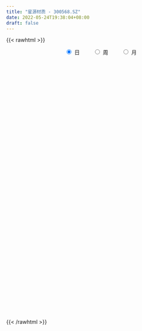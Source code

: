 ```yaml
---
title: "星源材质 - 300568.SZ"
date: 2022-05-24T19:38:04+08:00
draft: false
---
```

{{< rawhtml >}}
    <div style="text-align: center">
        <label style="padding: 1rem;"><input style="margin-right: .5rem" type="radio" name="period" value="D" checked onclick="period_change(this)">日</label>
        <label style="padding: 1rem;"><input style="margin-right: .5rem" type="radio" name="period" value="W" onclick="period_change(this)">周</label>
        <label style="padding: 1rem;"><input style="margin-right: .5rem" type="radio" name="period" value="M" onclick="period_change(this)">月</label>
    </div>
    <div id="chart" style="height: 700px;"></div> 
    <script type="text/javascript">
        const D_v = [55379.52,57571.03,79822.32,65750.86,254200.02,310237.26,167814.44,160044.7,113989.78,103218.87,117576.93,222986.13,176947.11,170654.33,123256.88,134925.51,168557.51,118517.5,114195.64,103611.21,149836.23,179957.64,120958.67,139377.82,114421.72,203951.98,233209.81,201047.57,132684.8,138600.29,153293.82,163167.5,434594.49,428257.33,347225.63,340851.98,323359.43,336734.15,355218.04,275393.07,483540.3,450700.99,370842.04,637527.41,429495.79,313695.35,350009.64,298566.03,310116.12,276929.23,215817.74,290316.26,306260.66,243066.0,288607.21,267082.97,285010.53,186494.15,397293.6,266275.43,296015.44,359672.91,280488.32,235161.18,162236.01,166229.7,115190.17,145122.71,180577.15,203994.7,297615.89,298879.56,268878.41,340035.07,486619.71,281581.86,353090.89,211472.95,415677.33,455490.24,395066.01,381178.54,441786.91,308063.45,247313.18,248966.25,272012.68,410801.91,258201.77,227957.71,211737.56,166457.35,201233.57,163295.0,260385.44,338985.93,276970.14,213370.34,222425.65,146215.26,159648.97,257848.54,172172.07,196004.04,198158.14,166194.16,330899.29,248341.63,187974.04,263285.9,202320.14,154488.6,198451.03,176350.58,193206.92,219531.18,154340.35,166926.57,333364.48,260087.4,155860.11,177704.75,367288.06,237583.91,190175.13,152641.69,186854.37,154641.22,132228.89,223042.35,191733.17,171094.44,111041.62,150029.38,182183.5,320773.42,210928.06,156969.24,178924.71,153038.96,198107.32,231723.12,214628.27,197513.39,206477.88,139414.9,108221.63,158999.34,256656.97,200367.53,155130.3,143388.9,123932.86,268634.48,236789.43,327427.71,246749.27,174414.33,167842.63,249677.04,176273.58,182889.41,181903.33,149400.53,292134.47,492056.96,366138.94,366717.42,338321.5,270757.4,251593.8,182299.95,125973.51,163747.53,271012.93,213994.52,317960.56,271146.8,243036.44,356920.52,254143.65,158549.44,134758.18,210124.01,286463.18,156671.13,190576.2,130634.5,121383.74,138028.9,245946.35,247368.33,160902.26,183390.74,331985.96,268301.87,157214.05,177256.31,183194.42,176643.82,203979.05,287579.25,173521.38,337934.41,319038.99,476685.05,451137.64,231594.49,270562.94,170068.09,150526.4,161187.27,147469.08,143271.42,172635.61,236874.62,178029.62,151728.62,220336.76,138676.01,166828.62,218843.57,141103.35,120188.1,149700.04,167278.57,145248.33,193597.11,200860.4,309313.11,330435.51,265788.39,257646.15,476704.77,403011.39,329743.3,350518.1,258667.14,183274.78,211860.92,340435.58,147421.11,145470.24,153931.63,215776.95,142847.56,188326.79,214097.04,163615.69,309974.04]
const D_histogram = [0.0,0.0161905413,0.0371250732,0.0606551108,0.1895223975,0.3122145812,0.3862022904,0.4153570651,0.4168528678,0.3909602408,0.388176792,0.4750372556,0.5675976577,0.5121571393,0.4394647045,0.3715125188,0.3315319712,0.2499245772,0.167160403,0.0884265447,0.0710788722,0.0687992765,0.0098563248,-0.1380643849,-0.228865192,-0.1790655275,-0.0367056283,0.1629208065,0.2681891068,0.2527220292,0.2523086083,0.2716580494,0.4504433692,0.6087203379,0.6300972788,0.6183772977,0.5115679233,0.3942319724,0.398839922,0.3329059909,0.4967059796,0.6030334262,0.503559132,0.1112166234,-0.0562053105,-0.2888760927,-0.539811329,-0.6071162589,-0.5633477668,-0.5593781044,-0.6286050284,-0.5885748287,-0.6079397532,-0.5928320307,-0.4161039497,-0.3721463377,-0.2134709086,-0.1420804122,0.180698671,0.3750128968,0.4939254682,0.3265028382,0.0918128289,-0.0139437832,-0.051167905,-0.1067146308,-0.2288369161,-0.3525980148,-0.4930628637,-0.539413472,-0.6664056903,-0.7494531018,-0.7142856633,-0.5465714024,-0.2820678092,-0.1656969759,-0.2035828747,-0.2808653383,-0.2459255643,-0.0619801468,0.1038132194,0.3385823696,0.5784251787,0.6834058712,0.7189095407,0.717143523,0.5535803791,0.6058489441,0.633675558,0.4710866182,0.4227873233,0.2083235812,-0.0442549881,-0.1798293761,-0.4301201398,-0.763726221,-1.0533725217,-1.1052793874,-1.1513180321,-1.1499548134,-1.1248320203,-0.8913963138,-0.6817317157,-0.4049911263,-0.0653567359,0.1434103292,0.3621959303,0.393424227,0.398520253,0.4421828812,0.4161579704,0.413629679,0.342106496,0.3017330146,0.1585953737,0.0202646306,-0.0810700112,-0.1324552636,-0.3523373863,-0.4053094535,-0.4269162049,-0.4748000314,-0.59338669,-0.5578153977,-0.5257059579,-0.4664932032,-0.3668191119,-0.3099530376,-0.235420801,-0.093242356,-0.0655577105,-0.0480131995,-0.0593198509,-0.0016749283,0.0851162613,0.0884993819,0.0103091006,-0.0154490853,-0.0252357303,-0.0869441934,-0.154795246,-0.0907968231,-0.0408368302,0.0288327667,0.0136068824,-0.0311074781,-0.0804089454,-0.1408710093,-0.2354510573,-0.3344401161,-0.3766726837,-0.3768574865,-0.3536480027,-0.3871832283,-0.4204848396,-0.3199820843,-0.2120112503,-0.1232413195,-0.0296210536,0.0009788069,-0.0069749216,0.0102302645,-0.0265990749,-0.0251501707,0.0015485166,0.1472545477,0.2592441713,0.3049468034,0.337900877,0.3875786016,0.3247777797,0.2612039455,0.2236932813,0.2367134975,0.2533991579,0.2717787848,0.195250903,0.1916258714,0.1696816002,-0.0041394898,-0.0986491282,-0.1684480656,-0.2280715812,-0.2028457442,-0.0432412781,0.0664725019,0.160691745,0.232248579,0.2479042888,0.2415912355,0.3297087216,0.3751248685,0.3943699281,0.4484511011,0.5047723039,0.4287298559,0.2952611799,0.1270235141,-0.040022196,-0.1932225241,-0.2081028291,-0.1150511543,-0.0533454461,0.0264114834,0.0851807546,0.2550664247,0.4540761356,0.4970357306,0.4604865205,0.3826208977,0.318208665,0.2049297769,0.0511899303,-0.094880713,-0.1628003902,-0.0927743838,-0.0757926185,-0.0910778715,-0.1867988883,-0.2207823615,-0.2890326683,-0.4229937206,-0.4613321108,-0.4953487982,-0.5131124921,-0.5071076375,-0.4428551548,-0.4286285506,-0.4544541401,-0.4979396967,-0.4648339904,-0.4699140391,-0.4854654894,-0.279105798,-0.1206130084,0.0821689684,0.2297791436,0.3249743703,0.3554207072,0.4105242951,0.5078907597,0.5310349376,0.5441632068,0.4954783974,0.5058378628,0.4864151517,0.4692949103,0.4528074892,0.3988965437,0.2455886434]
const D_fast = [0.0,0.0202381766,0.0504539768,0.0891477921,0.2653956782,0.4661415071,0.636679789,0.7696738299,0.8753828496,0.9472302828,1.041491032,1.2471108095,1.481570626,1.5541693925,1.5913431338,1.6162690777,1.659171523,1.6400452733,1.5990711998,1.5424439777,1.5428660232,1.5577862467,1.5013073762,1.3188705703,1.1708534651,1.1758867478,1.3090702399,1.5494268763,1.7217424533,1.769455883,1.8321196142,1.9193835676,2.2107797297,2.5212367829,2.7001380435,2.8430123868,2.8640949933,2.8453170355,2.9496349655,2.9669275322,3.2549040157,3.5119898189,3.5384053077,3.173866955,2.9923936934,2.687503888,2.3016158195,2.0825318249,1.9854633752,1.8495885116,1.6232103305,1.516096823,1.3447469602,1.211646675,1.2843487686,1.2352697962,1.3405774982,1.3764478915,1.7444016425,2.0324690925,2.2748630309,2.1890661105,1.9773293083,1.8680867504,1.8180706523,1.7358452689,1.5565137546,1.3446031522,1.0808725873,0.899668611,0.6060749702,0.3356642832,0.1922603059,0.2233317162,0.4173183571,0.4922649464,0.4034833289,0.2559845308,0.2294429137,0.3978932945,0.5896399655,0.9090547082,1.2935038119,1.5693359722,1.7845670269,1.9620868899,1.9369188409,2.1406496419,2.3268951453,2.28207786,2.3394753959,2.1770925491,1.9134502328,1.7329185007,1.3750977021,0.8505600656,0.2975706345,-0.030656078,-0.3645242307,-0.6506497153,-0.9067349273,-0.8961482993,-0.8569166301,-0.6814238223,-0.3581286159,-0.1135089685,0.1958256152,0.3254099687,0.430136058,0.5843444064,0.6623589882,0.7632381165,0.7772415576,0.8123013299,0.7088125323,0.575547947,0.4539458024,0.369446734,0.0614802647,-0.0928191658,-0.2211549684,-0.3877388028,-0.6546721339,-0.758554691,-0.8578717407,-0.9152822868,-0.9073129735,-0.9279351586,-0.9122581223,-0.7933902662,-0.7820950483,-0.7765538372,-0.8026904514,-0.7454642608,-0.6373940059,-0.6118860398,-0.687499046,-0.7171195032,-0.7332150808,-0.8166595923,-0.9232094563,-0.8819102392,-0.8421594538,-0.7652816652,-0.777105829,-0.8295970589,-0.8990007626,-0.9946805788,-1.1481233911,-1.330722479,-1.4671232175,-1.561522392,-1.6267249088,-1.7570559415,-1.8954787627,-1.8749715285,-1.820003507,-1.7620439061,-1.6758289036,-1.6449843414,-1.6546818003,-1.6349190481,-1.6783981562,-1.6832367947,-1.6561509782,-1.4736313102,-1.2968306438,-1.1748913108,-1.057462018,-0.910889643,-0.89249602,-0.8907688678,-0.8723562116,-0.8001576211,-0.7201221712,-0.6337978482,-0.6615130042,-0.617231568,-0.5967554391,-0.7716114015,-0.8907833219,-1.0026942758,-1.1193356867,-1.1448212857,-0.9960271392,-0.8696952337,-0.7353030543,-0.6056840756,-0.5280522936,-0.4739675381,-0.3034228716,-0.1642255076,-0.0463879659,0.1198059824,0.3023202611,0.3334602771,0.2738068961,0.1373251088,-0.0397261503,-0.2412321094,-0.3081381218,-0.2438492354,-0.1954798888,-0.1091200885,-0.0290556286,0.2045966477,0.5171253924,0.6843439201,0.7629163402,0.7807059418,0.7958458753,0.7337994315,0.5928570675,0.4230662459,0.3144464712,0.3612788816,0.3593124923,0.3212577714,0.1788370326,0.089657969,-0.0508505049,-0.2905599873,-0.4442314053,-0.6020852922,-0.7481271091,-0.8688991639,-0.9153604699,-1.0082910034,-1.1477301279,-1.3157006086,-1.3988034,-1.5213619584,-1.6582797811,-1.5216965392,-1.3933570017,-1.1700327828,-0.9649778217,-0.7885390024,-0.6692374887,-0.5115028271,-0.2871636725,-0.1312607603,0.0179083107,0.0930931006,0.2299120318,0.3320931085,0.4322965948,0.5290110459,0.5748242364,0.4829134969]
const D_slow = [0.0,0.0040476353,0.0133289036,0.0284926813,0.0758732807,0.153926926,0.2504774986,0.3543167648,0.4585299818,0.556270042,0.65331424,0.7720735539,0.9139729683,1.0420122531,1.1518784293,1.244756559,1.3276395518,1.3901206961,1.4319107968,1.454017433,1.471787151,1.4889869702,1.4914510514,1.4569349551,1.3997186571,1.3549522753,1.3457758682,1.3865060698,1.4535533465,1.5167338538,1.5798110059,1.6477255182,1.7603363605,1.912516445,2.0700407647,2.2246350891,2.35252707,2.4510850631,2.5507950436,2.6340215413,2.7581980362,2.9089563927,3.0348461757,3.0626503316,3.0485990039,2.9763799808,2.8414271485,2.6896480838,2.5488111421,2.408966616,2.2518153589,2.1046716517,1.9526867134,1.8044787057,1.7004527183,1.6074161339,1.5540484067,1.5185283037,1.5637029714,1.6574561956,1.7809375627,1.8625632722,1.8855164795,1.8820305336,1.8692385574,1.8425598997,1.7853506707,1.697201167,1.5739354511,1.439082083,1.2724806605,1.085117385,0.9065459692,0.7699031186,0.6993861663,0.6579619223,0.6070662036,0.5368498691,0.475368478,0.4598734413,0.4858267461,0.5704723386,0.7150786332,0.885930101,1.0656574862,1.2449433669,1.3833384617,1.5348006977,1.6932195873,1.8109912418,1.9166880726,1.9687689679,1.9577052209,1.9127478769,1.8052178419,1.6142862867,1.3509431562,1.0746233094,0.7867938014,0.499305098,0.218097093,-0.0047519855,-0.1751849144,-0.276432696,-0.29277188,-0.2569192977,-0.1663703151,-0.0680142583,0.0316158049,0.1421615252,0.2462010178,0.3496084376,0.4351350616,0.5105683152,0.5502171587,0.5552833163,0.5350158135,0.5019019976,0.4138176511,0.3124902877,0.2057612365,0.0870612286,-0.0612854439,-0.2007392933,-0.3321657828,-0.4487890836,-0.5404938616,-0.617982121,-0.6768373212,-0.7001479102,-0.7165373379,-0.7285406377,-0.7433706005,-0.7437893325,-0.7225102672,-0.7003854217,-0.6978081466,-0.7016704179,-0.7079793505,-0.7297153988,-0.7684142103,-0.7911134161,-0.8013226237,-0.794114432,-0.7907127114,-0.7984895809,-0.8185918172,-0.8538095695,-0.9126723339,-0.9962823629,-1.0904505338,-1.1846649054,-1.2730769061,-1.3698727132,-1.4749939231,-1.5549894442,-1.6079922568,-1.6388025866,-1.64620785,-1.6459631483,-1.6477068787,-1.6451493126,-1.6517990813,-1.658086624,-1.6576994948,-1.6208858579,-1.5560748151,-1.4798381142,-1.395362895,-1.2984682446,-1.2172737997,-1.1519728133,-1.096049493,-1.0368711186,-0.9735213291,-0.9055766329,-0.8567639072,-0.8088574393,-0.7664370393,-0.7674719117,-0.7921341938,-0.8342462102,-0.8912641055,-0.9419755415,-0.9527858611,-0.9361677356,-0.8959947993,-0.8379326546,-0.7759565824,-0.7155587735,-0.6331315931,-0.539350376,-0.440757894,-0.3286451187,-0.2024520428,-0.0952695788,-0.0214542838,0.0103015947,0.0002960457,-0.0480095853,-0.1000352926,-0.1287980812,-0.1421344427,-0.1355315718,-0.1142363832,-0.050469777,0.0630492569,0.1873081895,0.3024298197,0.3980850441,0.4776372103,0.5288696546,0.5416671371,0.5179469589,0.4772468613,0.4540532654,0.4351051108,0.4123356429,0.3656359208,0.3104403305,0.2381821634,0.1324337333,0.0171007055,-0.106736494,-0.235014617,-0.3617915264,-0.4725053151,-0.5796624528,-0.6932759878,-0.817760912,-0.9339694096,-1.0514479193,-1.1728142917,-1.2425907412,-1.2727439933,-1.2522017512,-1.1947569653,-1.1135133727,-1.0246581959,-0.9220271222,-0.7950544322,-0.6622956978,-0.5262548961,-0.4023852968,-0.2759258311,-0.1543220432,-0.0369983156,0.0762035567,0.1759276926,0.2373248535]
const D_data = [['2021-05-13', 11.9344, 12.0009, 11.7514, 12.1797],['2021-05-14', 12.134, 12.2546, 11.9385, 12.4874],['2021-05-17', 12.2504, 12.4375, 12.2255, 12.6829],['2021-05-18', 12.3544, 12.633, 12.2712, 12.8783],['2021-05-19', 12.5332, 14.4751, 12.4791, 14.97],['2021-05-20', 14.5125, 15.2985, 14.5125, 15.4814],['2021-05-21', 15.2402, 15.5313, 15.2402, 15.8432],['2021-05-24', 15.5937, 15.6145, 15.3151, 16.0511],['2021-05-25', 15.8515, 15.7434, 15.4897, 15.9638],['2021-05-26', 15.8432, 15.7309, 15.6935, 16.3422],['2021-05-27', 15.9638, 16.3422, 15.8058, 16.3796],['2021-05-28', 16.546, 18.1428, 16.546, 18.5004],['2021-05-31', 18.7956, 19.2406, 18.5877, 19.6065],['2021-06-01', 19.2988, 18.0596, 17.756, 19.4027],['2021-06-02', 18.255, 18.0346, 17.677, 18.6168],['2021-06-03', 17.9806, 18.2093, 17.336, 18.4338],['2021-06-04', 18.0138, 18.7332, 17.8808, 19.1158],['2021-06-07', 18.8081, 18.3091, 17.8808, 18.8081],['2021-06-08', 18.4754, 18.2176, 18.0222, 18.8996],['2021-06-09', 18.5669, 18.1386, 17.5065, 18.5669],['2021-06-10', 18.0845, 18.9204, 17.9099, 19.1699],['2021-06-11', 19.4485, 19.3237, 18.7873, 20.1387],['2021-06-15', 19.3237, 18.6917, 18.542, 19.5316],['2021-06-16', 18.8081, 17.1739, 17.045, 19.0992],['2021-06-17', 17.4691, 17.2986, 17.178, 18.0887],['2021-06-18', 17.8808, 18.9827, 17.8808, 19.4402],['2021-06-21', 18.6667, 20.7708, 18.0887, 21.2906],['2021-06-22', 20.7958, 22.6628, 20.3924, 22.8125],['2021-06-23', 22.405, 22.6836, 22.168, 23.3282],['2021-06-24', 22.9955, 21.8353, 21.6856, 23.1452],['2021-06-25', 22.0349, 22.405, 22.0349, 23.4945],['2021-06-28', 22.4591, 23.1452, 22.4591, 24.3137],['2021-06-29', 23.8235, 26.2152, 23.8235, 26.5816],['2021-06-30', 26.2219, 27.5609, 24.9827, 28.8867],['2021-07-01', 28.1139, 27.1146, 26.4217, 28.8201],['2021-07-02', 27.0413, 27.5343, 26.988, 28.0339],['2021-07-05', 27.5343, 26.8015, 26.1219, 28.3138],['2021-07-06', 27.1146, 26.7682, 26.1153, 28.2338],['2021-07-07', 26.3884, 28.6668, 25.7755, 28.8467],['2021-07-08', 28.1206, 28.2804, 27.7808, 29.0399],['2021-07-09', 27.5809, 32.1444, 26.4484, 32.9772],['2021-07-12', 31.6648, 33.0038, 30.7787, 33.9565],['2021-07-13', 32.4909, 31.3117, 30.3257, 33.2703],['2021-07-14', 28.6469, 26.988, 26.9147, 30.0459],['2021-07-15', 27.048, 28.7468, 26.6815, 28.8001],['2021-07-16', 28.2471, 27.1346, 26.9747, 28.5269],['2021-07-19', 26.988, 25.6756, 25.3158, 27.6475],['2021-07-20', 25.7555, 27.048, 25.3158, 27.501],['2021-07-21', 27.3344, 28.2804, 27.3144, 28.8134],['2021-07-22', 28.3804, 27.8141, 27.1146, 28.6069],['2021-07-23', 27.7541, 26.575, 26.5217, 27.9074],['2021-07-26', 25.8555, 27.6875, 25.3158, 28.2871],['2021-07-27', 27.5143, 26.8081, 26.6482, 28.6402],['2021-07-28', 25.4757, 27.0146, 25.4491, 27.9673],['2021-07-29', 28.0539, 29.4063, 27.7541, 29.8527],['2021-07-30', 29.6462, 28.2605, 27.914, 30.792],['2021-08-02', 29.1798, 30.2391, 28.2804, 30.7521],['2021-08-03', 29.4463, 29.846, 28.7001, 30.3324],['2021-08-04', 29.0466, 34.3029, 29.0466, 35.3622],['2021-08-05', 34.3895, 34.5494, 33.6434, 35.3089],['2021-08-06', 36.1017, 35.0491, 34.7759, 37.8938],['2021-08-09', 33.3103, 31.9179, 30.3124, 33.3103],['2021-08-10', 31.7913, 30.419, 29.3131, 32.1045],['2021-08-11', 30.319, 31.4116, 29.9593, 32.0245],['2021-08-12', 30.9053, 32.1244, 30.5122, 32.311],['2021-08-13', 31.9779, 31.8446, 31.3117, 33.9765],['2021-08-16', 30.7787, 30.6521, 30.0859, 31.5515],['2021-08-17', 30.772, 29.9793, 29.4463, 31.3117],['2021-08-18', 29.846, 28.9466, 27.9806, 30.872],['2021-08-19', 29.0532, 29.4197, 27.7608, 29.9726],['2021-08-20', 27.9873, 27.6475, 27.1146, 28.7601],['2021-08-23', 27.8008, 27.2278, 26.6815, 28.0273],['2021-08-24', 27.6675, 28.1339, 26.6616, 28.8334],['2021-08-25', 28.3537, 29.9593, 26.9813, 30.4989],['2021-08-26', 30.6921, 32.1178, 30.6921, 33.0771],['2021-08-27', 31.3117, 31.2117, 29.6861, 31.8979],['2021-08-30', 31.0052, 29.433, 29.2598, 31.9646],['2021-08-31', 29.0333, 28.5136, 28.0339, 29.3131],['2021-09-01', 31.6448, 29.6661, 28.9333, 31.6448],['2021-09-02', 29.1798, 32.0712, 29.0333, 32.6174],['2021-09-03', 31.4449, 32.8773, 30.5122, 33.5635],['2021-09-06', 32.6441, 35.0824, 31.5515, 35.8552],['2021-09-07', 34.8759, 36.8945, 34.7426, 40.0123],['2021-09-08', 36.3948, 36.7612, 35.169, 38.1803],['2021-09-09', 36.9145, 36.9744, 35.8019, 38.3535],['2021-09-10', 36.8945, 37.3408, 35.4022, 37.654],['2021-09-13', 37.8405, 35.5621, 35.0624, 38.8132],['2021-09-14', 35.5887, 38.6399, 35.0291, 40.7718],['2021-09-15', 38.6733, 39.2795, 37.6406, 39.3061],['2021-09-16', 38.973, 37.2209, 36.648, 38.973],['2021-09-17', 37.6007, 38.7066, 35.9618, 39.1529],['2021-09-22', 38.4867, 36.4415, 36.3882, 38.56],['2021-09-23', 37.101, 35.0424, 35.0291, 37.5074],['2021-09-24', 35.2823, 35.642, 34.5827, 36.5081],['2021-09-27', 35.3622, 33.1771, 31.4183, 35.7086],['2021-09-28', 32.311, 30.3124, 30.2391, 33.2503],['2021-09-29', 30.6388, 28.6535, 28.3804, 30.8453],['2021-09-30', 28.7468, 30.0126, 28.7468, 30.6455],['2021-10-08', 31.7114, 29.0466, 28.6469, 31.8113],['2021-10-11', 28.6469, 28.6868, 27.974, 29.5329],['2021-10-12', 28.5936, 28.1938, 27.1612, 28.8334],['2021-10-13', 28.447, 30.7121, 28.3138, 31.1651],['2021-10-14', 30.4989, 30.9719, 29.6995, 31.4383],['2021-10-15', 31.2251, 32.6641, 30.7387, 32.9439],['2021-10-18', 32.8706, 34.8959, 32.6574, 35.0824],['2021-10-19', 34.8626, 34.736, 34.676, 36.1417],['2021-10-20', 34.6494, 36.195, 34.5095, 37.5074],['2021-10-21', 36.1683, 34.8093, 34.676, 36.9744],['2021-10-22', 35.229, 34.8959, 34.8093, 36.6014],['2021-10-25', 35.2823, 35.8619, 35.2823, 37.2476],['2021-10-26', 36.9744, 35.4088, 35.2423, 37.594],['2021-10-27', 35.5288, 36.0018, 35.4088, 36.7146],['2021-10-28', 36.0151, 35.2956, 34.6827, 37.4408],['2021-10-29', 35.4422, 35.7086, 34.0498, 36.5014],['2021-11-01', 35.6753, 34.183, 34.0964, 36.3748],['2021-11-02', 34.0431, 33.6301, 32.8839, 34.8759],['2021-11-03', 33.6767, 33.4968, 32.331, 33.8433],['2021-11-04', 33.9765, 33.6967, 33.3236, 34.8692],['2021-11-05', 33.1771, 30.7188, 30.5322, 33.5035],['2021-11-08', 30.7787, 31.818, 29.8593, 31.8446],['2021-11-09', 31.818, 31.7114, 31.2784, 32.1777],['2021-11-10', 31.3317, 30.852, 30.3657, 31.6315],['2021-11-11', 29.9193, 29.0865, 28.88, 30.4922],['2021-11-12', 29.1199, 30.3124, 28.98, 30.8253],['2021-11-15', 30.5922, 29.9793, 29.3064, 30.9786],['2021-11-16', 30.1125, 30.1125, 29.7128, 30.7787],['2021-11-17', 30.872, 30.6455, 30.2324, 31.3783],['2021-11-18', 30.5655, 30.1791, 29.5529, 30.5655],['2021-11-19', 30.0326, 30.4456, 29.886, 30.7454],['2021-11-22', 30.3457, 31.6514, 30.3457, 31.9779],['2021-11-23', 31.325, 30.5122, 30.4123, 31.6048],['2021-11-24', 30.5522, 30.359, 29.906, 31.365],['2021-11-25', 30.359, 29.866, 29.7528, 30.6255],['2021-11-26', 29.8061, 30.7254, 29.6129, 31.0385],['2021-11-29', 30.0192, 31.4116, 29.9593, 31.6581],['2021-11-30', 31.8446, 30.5789, 29.9326, 31.878],['2021-12-01', 30.0525, 29.2931, 29.1132, 30.4922],['2021-12-02', 29.1132, 29.5662, 29.0799, 30.2457],['2021-12-03', 29.3997, 29.5529, 28.7068, 29.7794],['2021-12-06', 29.5596, 28.5602, 28.5403, 29.7794],['2021-12-07', 28.5936, 27.9274, 27.6942, 28.7801],['2021-12-08', 28.1139, 29.3597, 28.0606, 29.5262],['2021-12-09', 29.2531, 29.3264, 28.98, 30.1991],['2021-12-10', 29.2331, 29.7794, 29.0932, 30.1458],['2021-12-13', 29.7661, 28.7668, 28.5736, 30.0259],['2021-12-14', 28.7668, 28.1139, 28.1006, 28.8734],['2021-12-15', 28.1006, 27.6409, 27.6009, 28.367],['2021-12-16', 27.7541, 26.9947, 26.8281, 27.9007],['2021-12-17', 27.048, 25.8688, 25.6489, 27.1679],['2021-12-20', 25.6556, 24.9228, 24.8095, 26.082],['2021-12-21', 25.056, 24.8162, 24.4498, 25.4824],['2021-12-22', 25.0294, 24.7629, 24.4831, 25.2226],['2021-12-23', 25.116, 24.6496, 24.4831, 25.2159],['2021-12-24', 24.7829, 23.4238, 23.0707, 24.9161],['2021-12-27', 23.1906, 22.7176, 22.4911, 23.5171],['2021-12-28', 22.8509, 24.0634, 22.5844, 24.2166],['2021-12-29', 24.0567, 24.2832, 23.8235, 24.543],['2021-12-30', 24.2899, 24.2099, 23.8702, 24.5497],['2021-12-31', 24.0567, 24.4697, 23.8035, 24.5097],['2022-01-04', 24.6563, 23.7702, 23.5437, 25.569],['2022-01-05', 23.7169, 23.1107, 22.8509, 24.0434],['2022-01-06', 23.1107, 23.2173, 22.3046, 23.3239],['2022-01-07', 23.184, 22.2446, 22.118, 23.3039],['2022-01-10', 22.2846, 22.3712, 21.8382, 22.9175],['2022-01-11', 22.3645, 22.5178, 22.2646, 23.3638],['2022-01-12', 23.0374, 24.3032, 22.8975, 24.3032],['2022-01-13', 23.9834, 24.5164, 23.5371, 25.0627],['2022-01-14', 24.2832, 24.1233, 23.5637, 24.8695],['2022-01-17', 23.7036, 24.2299, 22.7576, 24.583],['2022-01-18', 23.9035, 24.7629, 23.7902, 25.3824],['2022-01-19', 24.6363, 23.4238, 23.1973, 24.8495],['2022-01-20', 23.6636, 23.1373, 22.9841, 24.1633],['2022-01-21', 22.8309, 23.2239, 22.5711, 23.617],['2022-01-24', 23.164, 23.8235, 22.6776, 24.1033],['2022-01-25', 23.7036, 24.0034, 23.7036, 24.8961],['2022-01-26', 24.1233, 24.1966, 23.5504, 24.4764],['2022-01-27', 24.3831, 22.9108, 22.651, 24.8961],['2022-01-28', 22.4511, 23.6436, 22.4511, 24.2499],['2022-02-07', 24.2899, 23.3772, 23.124, 25.0094],['2022-02-08', 23.2373, 20.8989, 20.0928, 23.3172],['2022-02-09', 20.5191, 21.0121, 19.793, 21.1121],['2022-02-10', 20.8989, 20.6524, 20.3926, 21.0654],['2022-02-11', 20.3992, 20.1461, 20.0395, 20.8323],['2022-02-14', 19.9928, 20.8123, 19.8196, 21.4318],['2022-02-15', 21.0121, 22.7643, 20.9122, 22.8109],['2022-02-16', 22.7643, 22.7443, 22.5311, 23.2772],['2022-02-17', 22.651, 23.064, 22.3179, 23.4305],['2022-02-18', 22.711, 23.2639, 22.5178, 23.4371],['2022-02-21', 23.184, 22.8775, 22.651, 23.4038],['2022-02-22', 22.6244, 22.7176, 22.118, 22.7842],['2022-02-23', 22.8842, 24.2566, 22.7243, 24.5497],['2022-02-24', 24.09, 24.2832, 23.6503, 24.8828],['2022-02-25', 24.7829, 24.3698, 24.0034, 25.1559],['2022-02-28', 24.1833, 25.2892, 24.1033, 25.3025],['2022-03-01', 25.7155, 25.962, 25.7155, 27.3011],['2022-03-02', 26.0686, 24.603, 24.2499, 26.082],['2022-03-03', 24.7695, 23.597, 23.5504, 24.8495],['2022-03-04', 23.3172, 22.5111, 22.4045, 23.8368],['2022-03-07', 22.7576, 21.6517, 21.2586, 22.8242],['2022-03-08', 21.3852, 20.8589, 20.6257, 21.9648],['2022-03-09', 21.232, 21.9648, 20.3326, 22.0448],['2022-03-10', 23.1573, 23.3838, 22.5178, 24.11],['2022-03-11', 22.6843, 23.3239, 22.4511, 23.6503],['2022-03-14', 23.0707, 23.9035, 22.651, 24.9161],['2022-03-15', 23.7502, 24.0434, 23.4105, 25.0427],['2022-03-16', 24.9427, 26.1819, 24.7162, 26.6482],['2022-03-17', 26.6815, 27.8341, 26.6482, 28.6602],['2022-03-18', 27.4077, 26.9347, 26.7615, 27.974],['2022-03-21', 26.6416, 26.3751, 25.7555, 27.3811],['2022-03-22', 26.2019, 25.9354, 25.4957, 26.8281],['2022-03-23', 25.8821, 26.062, 25.6489, 26.5616],['2022-03-24', 25.7355, 25.2492, 24.8295, 26.0153],['2022-03-25', 25.2825, 24.1966, 24.0634, 25.5623],['2022-03-28', 24.0367, 23.5371, 23.184, 24.2432],['2022-03-29', 23.8635, 23.9035, 23.4504, 24.4364],['2022-03-30', 24.1833, 25.6023, 24.1833, 25.8355],['2022-03-31', 25.9021, 25.1693, 24.6163, 25.9021],['2022-04-01', 24.7562, 24.7629, 24.6696, 25.8355],['2022-04-06', 24.583, 23.3972, 22.5977, 24.583],['2022-04-07', 23.0907, 23.7036, 23.0374, 24.15],['2022-04-08', 23.5704, 22.8309, 22.4378, 23.7036],['2022-04-11', 22.218, 21.1987, 20.9855, 22.7243],['2022-04-12', 21.2053, 21.5851, 20.6524, 21.5851],['2022-04-13', 21.272, 21.0521, 20.7123, 21.6517],['2022-04-14', 21.3319, 20.6857, 20.3726, 21.8715],['2022-04-15', 20.5724, 20.4992, 19.7264, 20.7856],['2022-04-18', 20.4125, 20.9788, 19.753, 21.2786],['2022-04-19', 20.8189, 20.1394, 19.9795, 21.1853],['2022-04-20', 20.1394, 19.1601, 18.9735, 20.3193],['2022-04-21', 19.06, 18.26, 17.86, 19.51],['2022-04-22', 18.67, 18.68, 18.37, 19.24],['2022-04-25', 18.06, 17.76, 17.74, 18.68],['2022-04-26', 17.81, 17.03, 16.92, 18.12],['2022-04-27', 16.54, 19.85, 16.53, 20.07],['2022-04-28', 19.5, 19.9, 19.27, 20.89],['2022-04-29', 20.23, 21.24, 19.96, 21.55],['2022-05-05', 20.71, 21.45, 20.62, 22.5],['2022-05-06', 20.6, 21.51, 20.5, 22.12],['2022-05-09', 21.49, 21.16, 20.9, 21.6],['2022-05-10', 20.87, 21.87, 20.76, 22.09],['2022-05-11', 22.19, 23.06, 21.98, 23.98],['2022-05-12', 22.7, 22.77, 22.6, 23.33],['2022-05-13', 23.0, 23.09, 22.62, 23.35],['2022-05-16', 23.38, 22.57, 22.5, 23.61],['2022-05-17', 22.6, 23.56, 22.58, 23.7],['2022-05-18', 23.53, 23.53, 23.2, 23.8],['2022-05-19', 22.97, 23.83, 22.8, 23.88],['2022-05-20', 24.1, 24.12, 23.48, 24.7],['2022-05-23', 24.12, 23.82, 23.31, 24.16],['2022-05-24', 23.75, 22.3, 22.25, 23.82]]
const W_v = [129338.11,128829.03,116535.24,123957.96,58794.53,47413.14,44659.18,67031.02,214210.57,261846.66,126755.02,112248.45,88357.64,88603.22,45863.4,89749.17,125919.21,140036.43,71359.95,105366.54,107243.99,100225.1,75512.89,128471.41,105939.22,97390.74,109717.79,77180.72,86738.74,140727.91,137519.15,42809.92,164140.62,126943.07,179914.34,169070.88,185498.66,70390.77,127054.65,102521.11,123254.85,100371.39,339998.6,297240.82,252261.58,207464.23,305546.06,229188.86,176762.03,333591.26,270464.53,423750.46,298356.25,248596.85,184696.64,258289.34,152923.9,270223.82,150965.61,163888.83,197086.98,251504.18,154457.34,221662.51,276196.13,298302.91,301687.37,265434.0,323187.63,191829.8,441136.6,456472.83,386238.46,269778.82,364745.86,142478.49,285713.2,168957.69,382644.89,343028.24,324108.48,279181.58,450024.58,302135.34,403870.21,337957.62,256487.17,190069.94,227359.39,287547.75,138666.53,33551.6,125802.82,149698.59,106513.98,107779.82,102276.58,156340.89,141242.57,113894.56,154912.68,171196.7,168582.61,243222.41,178632.6,206010.86,240891.12,208032.09,167466.25,180116.44,117516.76,138661.48,114126.71,35813.29,91094.84,191182.84,108342.18,91697.12,234007.51,114816.6,103490.44,128857.57,193303.99,269800.08,329691.71,466073.96,284759.37,428887.55,499900.13,412432.46,619818.17,773673.54,564399.29,484825.63,338770.9399999999,634092.0800000001,362059.95,271639.88,211853.7,166266.63,365632.39,222487.64,205270.83,169125.78,208550.46,370269.73,304943.92,289091.62,188340.99,402184.61,367464.72,615116.87,854377.9899999999,685582.46,485579.25,456671.63,486180.0,476927.1799999999,586934.0,543736.35,572389.01,517011.03,680387.9700000001,490239.47,136510.8,83344.23,1109874.4300000002,1134175.96,1226419.21,1114234.51,816735.62,747099.5100000001,869517.02,605980.97,900338.1,1616217.9000000001,1341859.5,976318.87,1543841.3600000001,1298237.1300000001,818739.1899999999,931514.9,562490.91,266278.23,151156.77,601927.16,309116.43,333252.42,538649.1899999999,315658.98,475508.66,223631.33,413122.78,369198.8099999999,398955.51,182024.44,367613.4,877824.8999999999,717816.4099999999,774341.34,666118.2200000001,578710.1899999999,858836.29,1714096.9300000002,1774244.9900000002,2202261.5800000001,1451438.76,1395333.0999999999,1431089.1499999999,1203788.1199999999,942500.62,1675994.6099999999,1830797.4200000002,1627308.3299999998,1380711.6300000001,530985.92,1089711.8500000001,222425.65,931888.8800000001,1131567.26,994896.25,1067369.5,1198524.23,816541.2999999999,846940.96,1049778.9299999999,995011.0600000001,869770.72,891454.0699999999,1153223.3700000001,790743.36,1666448.3199999998,1168946.1599999999,1237862.3400000001,1147408.23,974469.02,913629.58,1118148.9300000002,1024917.92,1816390.5799999998,899813.78,882539.89,525841.39,797113.6300000001,1179454.46,1732894.0000000002,609185.24,1028462.63,914979.9700000001,473589.73]
const W_histogram = [0.0,0.0214874074,0.0080805453,-0.0118476771,-0.0811105485,-0.0971842961,-0.1211096915,-0.1055916894,-0.0161208395,0.0218239123,0.0525950339,0.0502760607,0.0296871941,-0.0459178867,-0.1057596038,-0.190684753,-0.2096278638,-0.3020452084,-0.3620955333,-0.3909167222,-0.3984897825,-0.3712541691,-0.3298983955,-0.2872093804,-0.2184006995,-0.1739441344,-0.1231554638,-0.0774613914,-0.113122343,-0.1086349353,-0.0590789844,-0.0095842494,0.0644473995,0.1283431533,0.2070753362,0.2229883796,0.3124570885,0.3441816848,0.3451090655,0.3253174192,0.2709077854,0.2729716952,0.3338057084,0.3372174775,0.3099320266,0.2292792774,0.2489810054,0.2086015037,0.1802602674,0.1910568342,0.1515840402,0.1896811973,0.2041134444,0.1875451094,0.0944301454,0.0307936796,-0.0358489811,-0.1297993875,-0.1795555404,-0.2541026523,-0.2815505676,-0.2722788666,-0.2607960561,-0.3280452195,-0.3593844497,-0.3615038089,-0.3282597184,-0.3029969514,-0.2306379124,-0.1947154436,-0.1076439335,-0.0322269293,0.0361023181,0.0715763904,0.0400559253,0.0326891173,0.028035023,0.0243869809,0.0606062491,0.1043967101,0.1375143524,0.1598380452,0.2349416376,0.2516514935,0.2366105671,0.2441015282,0.2211210942,0.2065395098,0.1811146674,0.1859917299,0.1354533159,0.0968179768,0.0329608497,-0.0443194995,-0.0929949907,-0.1165553428,-0.1560329447,-0.1660733406,-0.1440904109,-0.1317373444,-0.0937883703,-0.0443735579,-0.0008743275,0.0437162009,0.0451423044,0.0545571041,0.0886934856,0.0997912452,0.0896024848,0.1191469346,0.1294894779,0.1067674234,0.0843140309,0.0588849029,0.0537152799,-0.0094897851,-0.0532772778,-0.060517712,-0.0618643826,-0.1010165851,-0.1032206489,-0.0891396931,-0.0425462403,-0.0241879248,0.0212402116,0.0773826805,0.1406567323,0.1894342037,0.236156118,0.2404391986,0.2015805598,0.2564768962,0.2677892451,0.1686515203,0.1368435868,0.031435725,-0.0558539264,-0.1323875122,-0.1835704928,-0.2237207772,-0.1872881128,-0.1792022342,-0.147640889,-0.1179998099,-0.0826019632,-0.0317083613,0.0217390599,0.0429906305,0.0431440001,0.061882266,0.076799641,0.10137116,0.1416171486,0.0998209816,0.0555420753,0.0291515323,-0.0109900515,-0.0379781075,-0.0122265088,0.0131461607,0.0265700596,-0.0210686778,0.0006535755,-0.0507300241,-0.0870005906,-0.0790689742,-0.0091616494,0.0845364742,0.1933449714,0.2449742373,0.281118749,0.2304512949,0.1731513841,0.155165937,0.16029246,0.3382280753,0.4365825013,0.3958345651,0.4748054174,0.3123083078,0.245899257,0.0337874711,-0.1407727899,-0.2247422177,-0.283380322,-0.2616415129,-0.2704775186,-0.3077487798,-0.2986225653,-0.2559628454,-0.1899620354,-0.1542865972,-0.0547445508,0.007550304,0.0609961339,0.0274080447,0.0234960586,0.2238284211,0.4987137708,0.6757989944,0.7807679927,0.7738076077,0.9354582789,1.3011217517,1.7393881619,1.5823020758,1.340690272,1.1989864087,1.4502664453,1.2936469153,0.8232801978,0.6743518341,0.6120006735,0.7843435455,0.8952779376,0.6771290226,0.0989299346,-0.3772496628,-0.4711552081,-0.4078943784,-0.3390749198,-0.639908224,-0.862702179,-0.9885010703,-1.0353020858,-1.1204581067,-1.1333556204,-1.3617237029,-1.6165383194,-1.6481058075,-1.7430827123,-1.6069567981,-1.5067453316,-1.3466815381,-1.4044114672,-1.1702500548,-0.8911394537,-0.78564977,-0.6222327136,-0.2510944769,-0.1738159788,-0.0734988884,-0.123268593,-0.289727749,-0.4872326277,-0.4132620167,-0.3182140322,-0.1306113169,0.0703664407,0.0871511083]
const W_fast = [0.0,0.0268592593,0.0154725335,-0.0074176081,-0.0969581167,-0.1373279384,-0.1915307566,-0.2024106768,-0.1169700368,-0.073569307,-0.0296494269,-0.0193993849,-0.032566453,-0.1196510055,-0.2059326235,-0.3385289609,-0.4098790377,-0.5778076844,-0.7283818926,-0.8549322621,-0.962127768,-1.0277056969,-1.0688245221,-1.0979378522,-1.0837293461,-1.0827588146,-1.06275901,-1.0364302854,-1.1003718228,-1.1230431489,-1.0882569441,-1.0411582714,-0.9510147726,-0.8550332306,-0.7245322135,-0.6528720752,-0.4852890942,-0.3675190767,-0.2803144296,-0.2187767212,-0.2054594086,-0.135152575,0.0091328653,0.0968490038,0.1470465595,0.1237136296,0.205660609,0.2174314833,0.2341553138,0.2927160891,0.2911393052,0.3766567616,0.4421173698,0.4724353122,0.4029278845,0.3469898386,0.2713849326,0.1449846794,0.0503396414,-0.0877331336,-0.1855686909,-0.2443667065,-0.2980829101,-0.4473433783,-0.5685287209,-0.6610240324,-0.7098448715,-0.7603313423,-0.7456317814,-0.7583881735,-0.6982276468,-0.6308673749,-0.5535125479,-0.5001443781,-0.5216508618,-0.5208453905,-0.5184907291,-0.5160420259,-0.4646711955,-0.3947815569,-0.3272853266,-0.2650021225,-0.1311631207,-0.0515403914,-0.007428676,0.0610876671,0.0933875067,0.1304407998,0.1502946242,0.2016696192,0.1849945341,0.1705636893,0.1149467745,0.0265865504,-0.0453376884,-0.0980368762,-0.1765227142,-0.2280814453,-0.2421211184,-0.262702388,-0.2482005065,-0.2098790835,-0.166598435,-0.1110788564,-0.0983671768,-0.075313101,-0.0190033482,0.0170422228,0.0292540836,0.088585267,0.1313001797,0.1352699811,0.1338950964,0.1231871941,0.131446391,0.0658688798,0.0087620676,-0.0136077946,-0.0304205608,-0.0948269097,-0.1228361356,-0.1310401031,-0.0950832103,-0.082771876,-0.0320336867,0.0434544523,0.1418926871,0.2380287095,0.3437896533,0.4081825335,0.4197190347,0.5387345951,0.6169942553,0.5600194106,0.5624223738,0.4648734433,0.3636203103,0.2539898465,0.1569142426,0.0608337639,0.0504444001,0.0137297202,0.0083808432,0.0085219697,0.0232693257,0.0662358373,0.1251180234,0.1571172517,0.1680566213,0.2022654537,0.2363827389,0.2862970479,0.3619473237,0.3451064021,0.3147130146,0.2956103546,0.252721258,0.2162386752,0.2389336467,0.2675928563,0.2876592701,0.2347533632,0.2566390104,0.1925729048,0.1345521907,0.1227165635,0.190333476,0.3051657182,0.4623104582,0.5751832834,0.6816074823,0.688552852,0.6745407872,0.6953468244,0.7405464623,1.0030390965,1.2105391477,1.2687498529,1.4664220595,1.3820020269,1.3770677903,1.1734028722,0.9636494137,0.8234944314,0.6940112467,0.6503396775,0.5738842923,0.4596758361,0.3941464093,0.3728154178,0.3913257189,0.3884295079,0.4742854165,0.5384678473,0.6071627108,0.5804266327,0.5823886613,0.8386781291,1.2382419214,1.5842768936,1.8844378901,2.0709294071,2.466444648,3.1573885587,4.0305020094,4.2689914422,4.3625522064,4.5205949453,5.1344415932,5.301233792,5.036687124,5.0563467188,5.1469957265,5.515424485,5.8501783614,5.8013117021,5.2478450978,4.6773530847,4.4656587373,4.4269459724,4.4109967011,3.9501863409,3.5117168412,3.1387926822,2.8331661454,2.4678955977,2.1716591789,1.6028601707,0.9439109743,0.5003170344,-0.0304305485,-0.2960438338,-0.5725187002,-0.7491252912,-1.1579580871,-1.2163591884,-1.1600334507,-1.2509562095,-1.2430973316,-0.934732714,-0.9009082106,-0.8189658423,-0.8995526952,-1.1384437885,-1.4577568241,-1.4871017173,-1.4716072408,-1.3166573548,-1.098087987,-1.0595155424]
const W_slow = [0.0,0.0053718519,0.0073919882,0.0044300689,-0.0158475682,-0.0401436423,-0.0704210651,-0.0968189875,-0.1008491973,-0.0953932193,-0.0822444608,-0.0696754456,-0.0622536471,-0.0737331188,-0.1001730197,-0.1478442079,-0.2002511739,-0.275762476,-0.3662863593,-0.4640155399,-0.5636379855,-0.6564515278,-0.7389261266,-0.8107284718,-0.8653286466,-0.9088146802,-0.9396035462,-0.958968894,-0.9872494798,-1.0144082136,-1.0291779597,-1.031574022,-1.0154621721,-0.9833763838,-0.9316075498,-0.8758604549,-0.7977461827,-0.7117007615,-0.6254234951,-0.5440941404,-0.476367194,-0.4081242702,-0.3246728431,-0.2403684737,-0.1628854671,-0.1055656477,-0.0433203964,0.0088299795,0.0538950464,0.1016592549,0.139555265,0.1869755643,0.2380039254,0.2848902028,0.3084977391,0.316196159,0.3072339137,0.2747840669,0.2298951818,0.1663695187,0.0959818768,0.0279121601,-0.0372868539,-0.1192981588,-0.2091442712,-0.2995202234,-0.381585153,-0.4573343909,-0.514993869,-0.5636727299,-0.5905837133,-0.5986404456,-0.5896148661,-0.5717207685,-0.5617067872,-0.5535345078,-0.5465257521,-0.5404290068,-0.5252774446,-0.499178267,-0.464799679,-0.4248401677,-0.3661047583,-0.3031918849,-0.2440392431,-0.1830138611,-0.1277335875,-0.0760987101,-0.0308200432,0.0156778893,0.0495412182,0.0737457125,0.0819859249,0.07090605,0.0476573023,0.0185184666,-0.0204897696,-0.0620081047,-0.0980307074,-0.1309650436,-0.1544121361,-0.1655055256,-0.1657241075,-0.1547950573,-0.1435094812,-0.1298702052,-0.1076968338,-0.0827490225,-0.0603484013,-0.0305616676,0.0018107019,0.0285025577,0.0495810654,0.0643022912,0.0777311111,0.0753586649,0.0620393454,0.0469099174,0.0314438218,0.0061896755,-0.0196154867,-0.04190041,-0.0525369701,-0.0585839513,-0.0532738983,-0.0339282282,0.0012359549,0.0485945058,0.1076335353,0.1677433349,0.2181384749,0.2822576989,0.3492050102,0.3913678903,0.425578787,0.4334377182,0.4194742367,0.3863773586,0.3404847354,0.2845545411,0.2377325129,0.1929319544,0.1560217321,0.1265217797,0.1058712889,0.0979441985,0.1033789635,0.1141266212,0.1249126212,0.1403831877,0.1595830979,0.1849258879,0.2203301751,0.2452854205,0.2591709393,0.2664588224,0.2637113095,0.2542167826,0.2511601554,0.2544466956,0.2610892105,0.2558220411,0.2559854349,0.2433029289,0.2215527813,0.2017855377,0.1994951254,0.2206292439,0.2689654868,0.3302090461,0.4004887334,0.4581015571,0.5013894031,0.5401808874,0.5802540024,0.6648110212,0.7739566465,0.8729152878,0.9916166421,1.0696937191,1.1311685333,1.1396154011,1.1044222036,1.0482366492,0.9773915687,0.9119811905,0.8443618108,0.7674246159,0.6927689746,0.6287782632,0.5812877544,0.5427161051,0.5290299673,0.5309175433,0.5461665768,0.553018588,0.5588926027,0.6148497079,0.7395281506,0.9084778992,1.1036698974,1.2971217993,1.5309863691,1.856266807,2.2911138475,2.6866893664,3.0218619344,3.3216085366,3.6841751479,4.0075868767,4.2134069262,4.3819948847,4.5349950531,4.7310809395,4.9549004238,5.1241826795,5.1489151631,5.0546027475,4.9368139454,4.8348403508,4.7500716209,4.5900945649,4.3744190202,4.1272937526,3.8684682311,3.5883537044,3.3050147993,2.9645838736,2.5604492938,2.1484228419,1.7126521638,1.3109129643,0.9342266314,0.5975562469,0.2464533801,-0.0461091336,-0.268893997,-0.4653064395,-0.6208646179,-0.6836382372,-0.7270922319,-0.745466954,-0.7762841022,-0.8487160395,-0.9705241964,-1.0738397006,-1.1533932086,-1.1860460379,-1.1684544277,-1.1466666506]
const W_data = [['2017-07-14', 10.4888, 10.3591, 9.6015, 10.9097],['2017-07-21', 10.2112, 10.6958, 9.7152, 10.9643],['2017-07-28', 10.7163, 10.2931, 9.8631, 10.7163],['2017-08-04', 10.1976, 10.1202, 10.0611, 10.8915],['2017-08-11', 10.0679, 9.2215, 9.2147, 10.2271],['2017-08-18', 9.2852, 9.581, 9.2511, 9.8267],['2017-08-25', 9.7016, 9.2784, 9.1282, 9.7448],['2017-09-01', 9.2898, 9.647, 9.2829, 9.7448],['2017-09-08', 9.6379, 10.796, 9.5332, 11.3306],['2017-09-15', 11.1486, 10.4842, 10.4569, 12.1452],['2017-09-22', 10.4387, 10.598, 10.3546, 11.0349],['2017-09-29', 10.5275, 10.2909, 9.7403, 10.6185],['2017-10-13', 10.5184, 10.0224, 9.804, 10.5548],['2017-10-20', 9.8108, 9.0554, 8.7801, 9.8859],['2017-10-27', 8.9917, 8.812, 8.7824, 9.1373],['2017-11-03', 8.812, 7.9678, 7.9678, 8.8188],['2017-11-10', 8.0384, 8.3273, 7.8859, 8.3273],['2017-11-17', 8.366, 6.8644, 6.8029, 8.523],['2017-11-24', 6.8371, 6.5436, 6.3661, 6.9394],['2017-12-01', 6.5982, 6.332, 6.0248, 6.7529],['2017-12-08', 6.2569, 6.109, 5.8018, 6.2569],['2017-12-15', 6.0567, 6.2023, 6.0294, 6.4389],['2017-12-22', 6.1659, 6.1841, 5.9224, 6.2683],['2017-12-29', 6.2341, 6.0703, 5.9338, 6.5549],['2018-01-05', 6.0976, 6.3775, 5.9884, 6.4366],['2018-01-12', 6.357, 6.0953, 6.0385, 6.382],['2018-01-19', 6.0407, 6.1818, 5.6881, 6.3024],['2018-01-26', 6.1818, 6.1636, 6.0976, 6.4093],['2018-02-02', 6.2501, 4.9554, 4.8872, 6.2501],['2018-02-09', 4.8804, 5.142, 4.2638, 5.1807],['2018-02-14', 5.1102, 5.6403, 5.001, 5.8837],['2018-02-23', 5.5971, 5.7336, 5.5197, 5.9611],['2018-03-02', 5.6835, 6.2523, 5.6835, 6.4821],['2018-03-09', 6.3069, 6.4343, 6.1499, 6.6368],['2018-03-16', 6.4275, 7.0054, 6.4275, 7.1419],['2018-03-23', 6.8507, 6.5185, 6.3274, 7.6448],['2018-03-30', 6.5595, 7.8222, 6.4867, 7.9633],['2018-04-04', 7.8905, 7.5833, 7.4172, 8.0884],['2018-04-13', 7.5856, 7.4673, 7.2944, 7.7995],['2018-04-20', 7.4354, 7.3422, 7.167, 7.8404],['2018-04-27', 7.3945, 6.8735, 6.6619, 7.415],['2018-05-04', 6.8735, 7.5947, 6.8735, 7.8495],['2018-05-11', 7.7267, 8.6936, 7.6652, 9.0236],['2018-05-18', 8.5048, 8.3774, 8.3, 9.2829],['2018-05-25', 8.5958, 8.159, 8.1112, 9.0509],['2018-06-01', 8.1681, 7.3945, 7.3058, 8.4297],['2018-06-08', 7.3444, 8.6686, 6.8484, 8.9371],['2018-06-15', 8.6413, 8.0407, 7.986, 8.9826],['2018-06-22', 7.4059, 8.1658, 7.3285, 8.1658],['2018-06-29', 8.4639, 8.7691, 7.9865, 8.9298],['2018-07-06', 8.675, 8.216, 7.8672, 9.0261],['2018-07-13', 8.1472, 9.3451, 8.1265, 9.4553],['2018-07-20', 9.3107, 9.3796, 8.9183, 9.6114],['2018-07-27', 9.6687, 9.1799, 9.0215, 9.8913],['2018-08-03', 9.1455, 8.0783, 8.0347, 9.336],['2018-08-10', 8.0003, 8.1173, 7.3439, 8.1977],['2018-08-17', 7.9888, 7.7685, 7.6652, 8.3813],['2018-08-24', 7.7593, 6.9653, 6.5659, 8.0921],['2018-08-31', 7.0387, 7.041, 6.9836, 7.5711],['2018-09-07', 7.0525, 6.2469, 6.2309, 7.1098],['2018-09-14', 6.3112, 6.364, 5.9669, 6.6049],['2018-09-21', 6.2745, 6.5613, 5.8637, 6.7449],['2018-09-28', 6.5131, 6.4305, 6.3066, 6.6899],['2018-10-12', 6.302, 5.0444, 4.7506, 6.4259],['2018-10-19', 5.0948, 4.9273, 4.5486, 5.1385],['2018-10-26', 5.0008, 4.8768, 4.6542, 5.3014],['2018-11-02', 4.9273, 5.0788, 4.5004, 5.0994],['2018-11-09', 5.0719, 4.824, 4.8194, 5.2761],['2018-11-16', 4.8585, 5.3955, 4.7804, 5.4942],['2018-11-23', 5.4001, 4.9847, 4.9319, 5.4437],['2018-11-30', 4.9916, 5.7558, 4.7276, 5.8751],['2018-12-07', 5.8705, 5.9096, 5.6778, 6.0794],['2018-12-14', 5.882, 6.1276, 5.8292, 6.5315],['2018-12-21', 6.162, 5.9578, 5.7833, 6.2951],['2018-12-28', 5.9325, 5.0926, 5.026, 6.0312],['2019-01-04', 5.143, 5.2394, 4.8998, 5.2486],['2019-01-11', 5.244, 5.1866, 5.0627, 5.5056],['2019-01-18', 5.1798, 5.1201, 5.003, 5.3381],['2019-01-25', 5.1109, 5.6663, 5.0971, 5.882],['2019-02-01', 5.7237, 5.9715, 5.5125, 6.0978],['2019-02-15', 5.9463, 6.0748, 5.9256, 6.4213],['2019-02-22', 6.1551, 6.1459, 6.0014, 6.481],['2019-03-01', 6.2194, 7.1741, 6.2194, 7.2246],['2019-03-08', 7.1741, 6.839, 6.839, 7.4472],['2019-03-15', 6.839, 6.6026, 6.5476, 7.6882],['2019-03-22', 6.6577, 7.0272, 6.6095, 7.6423],['2019-03-29', 6.8872, 6.7679, 6.5177, 7.3783],['2019-04-04', 6.8987, 6.9285, 6.8207, 7.2865],['2019-04-12', 6.9997, 6.8321, 6.6302, 7.1511],['2019-04-19', 6.862, 7.3026, 6.862, 7.8557],['2019-04-26', 7.3614, 6.6178, 6.604, 7.5599],['2019-04-30', 6.6686, 6.6271, 6.3731, 6.6686],['2019-05-10', 6.2461, 6.096, 5.7635, 6.4654],['2019-05-17', 6.0059, 5.551, 5.4656, 6.0082],['2019-05-24', 5.5372, 5.521, 5.3132, 5.8143],['2019-05-31', 5.5233, 5.5603, 5.4263, 5.7496],['2019-06-06', 5.5464, 5.08, 5.0707, 5.6111],['2019-06-14', 5.1262, 5.1793, 5.1262, 5.5556],['2019-06-21', 5.2162, 5.4771, 5.0684, 5.4979],['2019-06-28', 5.461, 5.3224, 5.2439, 5.5187],['2019-07-05', 5.4725, 5.6688, 5.3779, 5.7404],['2019-07-12', 5.6688, 5.9713, 5.4494, 6.0382],['2019-07-19', 5.9413, 6.1075, 5.8651, 6.2553],['2019-07-26', 6.1837, 6.3546, 5.9805, 6.4377],['2019-08-02', 6.3684, 5.9528, 5.8651, 6.4054],['2019-08-09', 5.9251, 6.1029, 5.4564, 6.2299],['2019-08-16', 6.156, 6.5716, 5.9759, 6.7656],['2019-08-23', 6.6825, 6.4677, 6.4377, 6.7772],['2019-08-30', 6.2807, 6.2692, 6.1422, 6.5393],['2019-09-06', 6.2276, 6.8972, 6.2276, 6.9873],['2019-09-12', 6.9642, 6.8626, 6.7679, 7.1558],['2019-09-20', 6.8557, 6.5116, 6.4908, 6.9503],['2019-09-27', 6.5232, 6.4747, 6.2345, 6.604],['2019-09-30', 6.5255, 6.3731, 6.156, 6.5462],['2019-10-11', 6.3938, 6.5994, 6.3061, 6.6963],['2019-10-18', 6.6732, 5.715, 5.6549, 6.694],['2019-10-25', 5.6619, 5.6526, 5.5025, 5.7635],['2019-11-01', 5.588, 5.9343, 5.588, 5.9713],['2019-11-08', 5.8628, 5.9413, 5.7288, 6.5208],['2019-11-15', 5.8489, 5.2947, 5.2208, 5.8997],['2019-11-22', 5.3455, 5.5626, 5.207, 5.8027],['2019-11-29', 5.5649, 5.7173, 5.334, 5.8512],['2019-12-06', 5.7104, 6.2299, 5.6249, 6.3407],['2019-12-13', 6.3361, 6.0175, 5.7381, 6.4123],['2019-12-20', 6.0175, 6.5208, 5.9597, 6.6086],['2019-12-27', 6.5393, 6.9642, 6.3292, 7.3706],['2020-01-03', 6.9249, 7.463, 6.8603, 7.5923],['2020-01-10', 7.6177, 7.7216, 7.5045, 8.0979],['2020-01-17', 7.8093, 8.1372, 7.6661, 8.763],['2020-01-23', 8.0356, 7.9548, 7.4999, 8.4281],['2020-02-07', 7.1605, 7.5253, 7.1605, 8.3358],['2020-02-14', 7.3614, 8.9639, 7.3614, 9.3356],['2020-02-21', 9.017, 8.853, 8.7768, 10.1322],['2020-02-28', 8.7445, 7.4583, 7.4583, 9.1186],['2020-03-06', 7.4814, 8.128, 7.2574, 8.2319],['2020-03-13', 8.3127, 6.9619, 6.7379, 8.9408],['2020-03-20', 7.0173, 6.7171, 6.1537, 7.1027],['2020-03-27', 6.4862, 6.3892, 6.0221, 6.6871],['2020-04-03', 6.3038, 6.2853, 6.0082, 6.3985],['2020-04-10', 6.4077, 6.0567, 6.0198, 6.5601],['2020-04-17', 6.0475, 6.8788, 5.8535, 6.9619],['2020-04-24', 6.8995, 6.5278, 6.3454, 6.8995],['2020-04-30', 6.5301, 6.8233, 6.1468, 6.8649],['2020-05-08', 6.7887, 6.8788, 6.6963, 6.9896],['2020-05-15', 6.9296, 7.0635, 6.7079, 7.1582],['2020-05-22', 7.0635, 7.4606, 6.9272, 8.0795],['2020-05-29', 7.4514, 7.7862, 7.1951, 7.9733],['2020-06-05', 7.8509, 7.6269, 7.4352, 8.1511],['2020-06-12', 7.6615, 7.4722, 7.4098, 7.8947],['2020-06-19', 7.4283, 7.8176, 6.9901, 7.984],['2020-06-24', 7.9216, 7.9382, 7.7594, 8.1378],['2020-07-03', 7.9299, 8.2626, 7.5681, 8.3042],['2020-07-10', 8.5537, 8.7616, 8.1919, 9.0901],['2020-07-17', 8.9487, 7.8592, 7.6804, 9.3562],['2020-07-24', 8.0671, 7.6929, 7.6929, 8.6701],['2020-07-31', 7.8176, 7.7969, 7.1024, 7.9382],['2020-08-07', 7.8551, 7.4891, 7.327, 7.9632],['2020-08-14', 7.4268, 7.4891, 7.3519, 7.9424],['2020-08-21', 7.3353, 8.1628, 7.2438, 8.3956],['2020-08-28', 8.142, 8.3333, 7.7802, 8.5537],['2020-09-04', 8.3582, 8.3416, 8.1295, 8.8115],['2020-09-11', 8.3582, 7.5224, 7.1149, 8.6451],['2020-09-18', 7.5515, 8.3499, 7.485, 8.4996],['2020-09-25', 8.1046, 7.3685, 7.3311, 8.1087],['2020-09-30', 7.381, 7.2979, 7.2438, 7.5349],['2020-10-09', 7.5432, 7.7386, 7.4891, 7.8509],['2020-10-16', 7.8967, 8.72, 7.8883, 9.5475],['2020-10-23', 9.0152, 9.5226, 8.799, 10.0299],['2020-10-30', 9.7305, 10.4083, 8.799, 11.3772],['2020-11-06', 10.5455, 10.3459, 9.9717, 11.6183],['2020-11-13', 10.3376, 10.6536, 9.9425, 10.8033],['2020-11-20', 10.4415, 9.7928, 9.402, 10.5122],['2020-11-27', 9.9259, 9.6473, 9.377, 10.6703],['2020-12-04', 9.481, 10.1421, 9.4685, 10.3501],['2020-12-11', 10.0382, 10.6037, 9.9301, 10.9697],['2020-12-18', 10.7285, 13.5561, 10.6578, 13.8805],['2020-12-25', 13.4314, 13.7225, 12.8118, 14.6955],['2020-12-31', 13.5561, 12.5872, 12.2504, 13.6268],['2021-01-08', 12.9116, 14.6747, 12.3876, 15.2195],['2021-01-15', 13.7225, 11.8845, 11.0528, 13.7225],['2021-01-22', 11.7597, 12.8492, 11.3148, 13.1112],['2021-01-29', 12.7203, 10.5413, 10.3334, 13.0821],['2021-02-05', 10.6079, 10.0798, 10.0049, 11.0819],['2021-02-10', 10.0798, 10.5206, 9.9675, 11.0445],['2021-02-19', 10.8116, 10.3916, 10.0673, 10.8491],['2021-02-26', 10.4208, 11.215, 10.3958, 11.5144],['2021-03-05', 11.3106, 10.7784, 10.479, 11.6724],['2021-03-12', 10.8075, 10.1796, 9.6473, 10.9281],['2021-03-19', 10.1047, 10.5455, 9.7554, 11.136],['2021-03-26', 10.6162, 10.978, 10.0174, 11.0944],['2021-04-02', 11.5601, 11.4728, 11.2191, 11.9094],['2021-04-09', 11.4978, 11.3106, 11.1651, 12.0467],['2021-04-16', 11.2275, 12.4708, 11.0653, 12.5498],['2021-04-23', 12.3585, 12.4999, 11.8845, 12.9906],['2021-04-30', 12.4999, 12.8076, 12.3086, 13.3898],['2021-05-07', 12.8409, 11.8845, 11.7597, 13.0155],['2021-05-14', 11.9094, 12.2546, 11.477, 12.4874],['2021-05-21', 12.2504, 15.5313, 12.2255, 15.8432],['2021-05-28', 15.5937, 18.1428, 15.3151, 18.5004],['2021-06-04', 18.7956, 18.7332, 17.336, 19.6065],['2021-06-11', 18.8081, 19.3237, 17.5065, 20.1387],['2021-06-18', 19.3237, 18.9827, 17.045, 19.5316],['2021-06-25', 18.6667, 22.405, 18.0887, 23.4945],['2021-07-02', 22.4591, 27.5343, 22.4591, 28.8867],['2021-07-09', 27.5343, 32.1444, 25.7755, 32.9772],['2021-07-16', 31.6648, 27.1346, 26.6815, 33.9565],['2021-07-23', 26.988, 26.575, 25.3158, 28.8134],['2021-07-30', 25.8555, 28.2605, 25.3158, 30.792],['2021-08-06', 29.1798, 35.0491, 28.2804, 37.8938],['2021-08-13', 33.3103, 31.8446, 29.3131, 33.9765],['2021-08-20', 30.7787, 27.6475, 27.1146, 31.5515],['2021-08-27', 27.8008, 31.2117, 26.6616, 33.0771],['2021-09-03', 31.0052, 32.8773, 28.0339, 33.5635],['2021-09-10', 32.6441, 37.3408, 31.5515, 40.0123],['2021-09-17', 37.8405, 38.7066, 35.0291, 40.7718],['2021-09-24', 38.4867, 35.642, 34.5827, 38.56],['2021-09-30', 35.3622, 30.0126, 28.3804, 35.7086],['2021-10-08', 31.7114, 29.0466, 28.6469, 31.8113],['2021-10-15', 28.6469, 32.6641, 27.1612, 32.9439],['2021-10-22', 32.8706, 34.8959, 32.6574, 37.5074],['2021-10-29', 35.2823, 35.7086, 34.0498, 37.594],['2021-11-05', 35.6753, 30.7188, 30.5322, 36.3748],['2021-11-12', 30.7787, 30.3124, 28.88, 32.1777],['2021-11-19', 30.5922, 30.4456, 29.3064, 31.3783],['2021-11-26', 30.3457, 30.7254, 29.6129, 31.9779],['2021-12-03', 30.0192, 29.5529, 28.7068, 31.878],['2021-12-10', 29.5596, 29.7794, 27.6942, 30.1991],['2021-12-17', 29.7661, 25.8688, 25.6489, 30.0259],['2021-12-24', 25.6556, 23.4238, 23.0707, 26.082],['2021-12-31', 23.1906, 24.4697, 22.4911, 24.5497],['2022-01-07', 24.6563, 22.2446, 22.118, 25.569],['2022-01-14', 22.2846, 24.1233, 21.8382, 25.0627],['2022-01-21', 23.7036, 23.2239, 22.5711, 25.3824],['2022-01-28', 23.164, 23.6436, 22.4511, 24.8961],['2022-02-11', 24.2899, 20.1461, 19.793, 25.0094],['2022-02-18', 19.9928, 23.2639, 19.8196, 23.4371],['2022-02-25', 23.184, 24.3698, 22.118, 25.1559],['2022-03-04', 24.1833, 22.5111, 22.4045, 27.3011],['2022-03-11', 22.7576, 23.3239, 20.3326, 24.11],['2022-03-18', 23.0707, 26.9347, 22.651, 28.6602],['2022-03-25', 26.6416, 24.1966, 24.0634, 27.3811],['2022-04-01', 24.0367, 24.7629, 23.184, 25.9021],['2022-04-08', 24.583, 22.8309, 22.4378, 24.583],['2022-04-15', 22.218, 20.4992, 19.7264, 22.7243],['2022-04-22', 20.4125, 18.68, 17.86, 21.2786],['2022-04-29', 18.06, 21.24, 16.53, 21.55],['2022-05-06', 20.71, 21.51, 20.5, 22.5],['2022-05-13', 21.49, 23.09, 20.76, 23.98],['2022-05-20', 23.38, 24.12, 22.5, 24.7],['2022-05-27', 24.12, 22.3, 22.25, 24.16]]
const M_v = [718211.26,557670.49,432030.4,687850.0399999999,318959.8699999999,262890.1200000001,469485.97,548948.3000000002,306450.9500000001,732864.3,263736.5100000001,446784.01,456188.4300000001,427039.5700000001,453641.78,742910.41,423221.3800000001,1168730.8800000001,1073693.95,1301891.1100000001,956376.2899999999,766937.33,965197.4,1354239.55,1477235.9699999997,1223930.6000000001,1080027.8399999999,1372629.05,877195.21,489795.21,513754.6000000001,843303.1100000002,895644.2100000001,586234.6799999999,461735.93,601753.1700000002,1390211.23,1494638.02,2442716.6300000004,1694287.3699999996,1083786.6699999999,1052889.8900000001,1418194.0600000003,2926216.0799999991,2167904.2199999997,2322411.5900000008,3553813.8300000001,3652218.3499999996,5336083.6500000004,4592332.5800000001,1581853.0700000001,1840666.27,1536427.8400000001,2322226.2599999998,3727078.25,7511356.0399999991,5817936.3400000008,5894951.3099999996,3280778.04,4432332.9100000001,4456281.2299999995,4864000.1799999988,3218897.5700000003,5406691.7400000012,4387032.0999999996,3026217.5699999998]
const M_histogram = [0.0,-0.0432939031,-0.1182030078,-0.1243838345,-0.1632438194,-0.2291245339,-0.2250663756,-0.17033034,-0.1609462866,-0.1054783177,-0.1810526466,-0.3599335731,-0.4548512392,-0.4918574427,-0.4761414756,-0.3219984519,-0.2607845461,-0.1521200254,0.0063736808,0.11910852,0.0776231922,0.0173335189,-0.1164984131,-0.1245263299,-0.1561018874,-0.1173860752,-0.001664567,0.0716059697,0.1145073999,0.0767689564,0.0431888034,0.0841720342,0.1197465908,0.1511143171,0.1371855183,0.1215122921,0.1934097881,0.2981608372,0.3231637202,0.2382266016,0.2269538173,0.2743067018,0.2910777876,0.2933604236,0.3056720402,0.2443807632,0.3933069742,0.4084048078,0.5937251854,0.5466660889,0.5287355116,0.4966839326,0.5362039249,0.9370737028,1.6617235658,2.0612024956,2.2027367542,2.2496667749,2.4975558325,2.1618440489,1.4105044491,0.7719841243,0.3936276376,0.0846036342,-0.4080644003,-0.6706749519]
const M_fast = [0.0,-0.0541173789,-0.1585772356,-0.1958540209,-0.2755249607,-0.3986868086,-0.4508952443,-0.4387417937,-0.4695943119,-0.4404959224,-0.561333413,-0.8301977328,-1.0388282086,-1.1987987728,-1.3021181746,-1.2284747638,-1.2324569946,-1.1618224802,-1.0017353538,-0.8592233847,-0.8813029144,-0.9372592079,-1.1002157432,-1.1393752424,-1.2099762718,-1.2006069784,-1.085301612,-0.9941295829,-0.9226013027,-0.9411475071,-0.9639304592,-0.9019042199,-0.8363930156,-0.7672467101,-0.7468791293,-0.7321742825,-0.6119243394,-0.432633081,-0.326839268,-0.3522197362,-0.3067540661,-0.1908245062,-0.1012839735,-0.0256612316,0.0630683951,0.0628723089,0.3101252635,0.4273242989,0.7610759729,0.8506833987,0.9649366993,1.0570561034,1.230627077,1.8657652805,3.005846035,3.9206255887,4.6128440358,5.2221907503,6.094468766,6.2992179946,5.9005045071,5.4549802134,5.1750306361,4.8871575412,4.2924734066,3.862194117]
const M_slow = [0.0,-0.0108234758,-0.0403742277,-0.0714701864,-0.1122811412,-0.1695622747,-0.2258288686,-0.2684114536,-0.3086480253,-0.3350176047,-0.3802807664,-0.4702641596,-0.5839769694,-0.7069413301,-0.825976699,-0.906476312,-0.9716724485,-1.0097024548,-1.0081090346,-0.9783319046,-0.9589261066,-0.9545927269,-0.9837173301,-1.0148489126,-1.0538743844,-1.0832209032,-1.083637045,-1.0657355526,-1.0371087026,-1.0179164635,-1.0071192626,-0.9860762541,-0.9561396064,-0.9183610271,-0.8840646476,-0.8536865745,-0.8053341275,-0.7307939182,-0.6500029882,-0.5904463378,-0.5337078834,-0.465131208,-0.3923617611,-0.3190216552,-0.2426036451,-0.1815084543,-0.0831817108,0.0189194912,0.1673507875,0.3040173098,0.4362011877,0.5603721708,0.694423152,0.9286915777,1.3441224692,1.8594230931,2.4101072816,2.9725239754,3.5969129335,4.1373739457,4.490000058,4.6829960891,4.7814029985,4.802553907,4.7005378069,4.532869069]
const M_data = [['2016-12-30', 3.6646, 11.5496, 3.6646, 13.4003],['2017-01-26', 11.6089, 10.8712, 9.5932, 12.9997],['2017-02-28', 10.8754, 10.0855, 9.6101, 11.4255],['2017-03-31', 10.0291, 10.6215, 9.974, 12.3071],['2017-04-28', 10.4734, 9.9609, 9.2169, 11.3931],['2017-05-31', 9.829, 9.1601, 8.9553, 10.2886],['2017-06-30', 9.0964, 9.6583, 7.9929, 9.9769],['2017-07-31', 9.5742, 10.259, 9.5264, 10.9848],['2017-08-31', 10.1748, 9.6902, 9.1282, 10.8915],['2017-09-29', 9.6925, 10.2909, 9.5105, 12.1452],['2017-10-31', 10.5184, 8.4274, 8.1931, 10.5548],['2017-11-30', 8.3888, 6.1636, 6.0248, 8.5981],['2017-12-29', 6.1659, 6.0703, 5.8018, 6.7529],['2018-01-31', 6.0976, 5.9656, 5.6881, 6.4366],['2018-02-28', 5.6881, 6.0703, 4.2638, 6.2978],['2018-03-30', 5.993, 7.8222, 5.9838, 7.9633],['2018-04-27', 7.8905, 6.8735, 6.6619, 8.0884],['2018-05-31', 6.8735, 7.622, 6.8735, 9.2829],['2018-06-29', 7.6175, 8.7691, 6.8484, 8.9826],['2018-07-31', 8.675, 8.8402, 7.8672, 9.8913],['2018-08-31', 8.9183, 7.041, 6.5659, 9.0652],['2018-09-28', 7.0525, 6.4305, 5.8637, 7.1098],['2018-10-31', 6.302, 4.8034, 4.5004, 6.4259],['2018-11-30', 4.8929, 5.7558, 4.7276, 5.8751],['2018-12-28', 5.8705, 5.0926, 5.026, 6.5315],['2019-01-31', 5.143, 5.7306, 4.8998, 5.9394],['2019-02-28', 5.7374, 6.9125, 5.7351, 7.1879],['2019-03-29', 6.9997, 6.7679, 6.5177, 7.6882],['2019-04-30', 6.8987, 6.6271, 6.3731, 7.8557],['2019-05-31', 6.2461, 5.5603, 5.3132, 6.4654],['2019-06-28', 5.5464, 5.3224, 5.0684, 5.6111],['2019-07-31', 5.4725, 6.186, 5.3779, 6.4377],['2019-08-30', 6.1422, 6.2692, 5.4564, 6.7772],['2019-09-30', 6.2276, 6.3731, 6.156, 7.1558],['2019-10-31', 6.3938, 5.8397, 5.5025, 6.6963],['2019-11-29', 5.842, 5.7173, 5.207, 6.5208],['2019-12-31', 5.7104, 6.9757, 5.6249, 7.3706],['2020-01-23', 6.9873, 7.9548, 6.9272, 8.763],['2020-02-28', 7.1605, 7.4583, 7.1605, 10.1322],['2020-03-31', 7.4814, 6.0544, 6.0082, 8.9408],['2020-04-30', 6.1422, 6.8233, 5.8535, 6.9619],['2020-05-29', 6.7887, 7.7862, 6.6963, 8.0795],['2020-06-30', 7.8509, 7.7428, 6.9901, 8.1511],['2020-07-31', 7.8883, 7.7969, 7.1024, 9.3562],['2020-08-31', 7.8551, 8.1628, 7.2438, 8.5537],['2020-09-30', 8.1877, 7.2979, 7.1149, 8.8115],['2020-10-30', 7.5432, 10.4083, 7.4891, 11.3772],['2020-11-30', 10.5455, 9.4934, 9.377, 11.6183],['2020-12-31', 9.5974, 12.5872, 9.4727, 14.6955],['2021-01-29', 12.9116, 10.5413, 10.3334, 15.2195],['2021-02-26', 10.6079, 11.215, 9.9675, 11.5144],['2021-03-31', 11.3106, 11.3855, 9.6473, 11.9094],['2021-04-30', 11.4853, 12.8076, 11.0653, 13.3898],['2021-05-31', 12.8409, 19.2406, 11.477, 19.6065],['2021-06-30', 19.2988, 27.5609, 17.045, 28.8867],['2021-07-30', 28.1139, 28.2605, 25.3158, 33.9565],['2021-08-31', 29.1798, 28.5136, 26.6616, 37.8938],['2021-09-30', 31.6448, 30.0126, 28.3804, 40.7718],['2021-10-29', 31.7114, 35.7086, 27.1612, 37.594],['2021-11-30', 35.6753, 30.5789, 28.88, 36.3748],['2021-12-31', 30.0525, 24.4697, 22.4911, 30.4922],['2022-01-28', 24.6563, 23.6436, 21.8382, 25.569],['2022-02-28', 24.2899, 25.2892, 19.793, 25.3025],['2022-03-31', 25.7155, 25.1693, 20.3326, 28.6602],['2022-04-29', 24.7562, 21.24, 16.53, 25.8355],['2022-05-31', 20.71, 22.3, 20.5, 24.7]]
        const D_a = [null,null,null,null,null,null,null,null,null,null,null,null,19.6065,null,null,null,null,null,null,null,null,null,null,17.045,null,null,null,null,null,null,null,null,null,null,null,null,null,null,null,null,null,33.9565,null,null,null,null,25.3158,null,null,null,null,null,null,null,null,null,null,null,null,null,37.8938,null,null,null,null,null,null,null,null,null,null,null,26.6616,null,null,null,null,null,null,null,null,null,40.0123,null,null,null,null,null,null,null,null,null,null,null,null,null,null,null,null,null,27.1612,null,null,null,null,null,null,null,null,null,37.594,null,null,null,null,null,null,null,null,null,null,null,28.88,null,null,null,null,null,null,31.9779,null,null,null,null,null,null,null,null,null,null,null,null,null,null,null,null,null,null,null,null,null,null,null,null,null,null,null,null,null,null,null,null,null,21.8382,null,null,null,null,null,25.3824,null,null,null,null,null,null,null,null,null,null,19.793,null,null,null,null,null,null,null,null,null,null,null,null,null,27.3011,null,null,null,null,null,20.3326,null,null,null,null,null,28.6602,null,null,null,null,null,null,null,null,null,null,null,null,null,null,null,null,null,null,null,null,null,null,null,null,null,null,16.53,null,null,null,null,null,null,null,null,null,null,null,null,null,24.7,null,null]
const W_a = [null,null,null,null,null,null,null,null,null,12.1452,null,null,null,null,null,null,null,null,null,null,null,null,null,null,null,null,null,null,null,4.2638,null,null,null,null,null,null,null,null,null,null,null,null,null,9.2829,null,null,null,null,7.3285,null,null,null,null,9.8913,null,null,null,null,null,null,null,null,null,null,null,null,4.5004,null,null,null,null,null,6.5315,null,null,null,null,5.003,null,null,null,null,null,null,null,null,null,null,null,7.8557,null,null,null,null,null,null,null,null,5.0684,null,null,null,null,null,null,null,null,null,null,null,7.1558,null,null,null,null,null,null,null,null,null,5.207,null,null,null,null,null,null,null,null,null,null,null,10.1322,null,null,null,null,null,6.0082,null,null,null,null,null,null,null,null,null,null,null,null,null,null,9.3562,null,null,null,null,null,null,null,7.1149,null,null,null,null,null,null,null,null,null,null,null,null,null,null,null,null,15.2195,null,null,null,null,null,null,null,null,9.6473,null,null,null,null,null,null,null,null,null,null,null,null,null,null,null,null,null,null,null,null,null,null,null,null,null,null,40.7718,null,null,null,null,null,null,null,null,null,null,null,null,null,null,null,null,null,null,null,19.793,null,null,null,null,28.6602,null,null,null,null,null,16.53,null,null,null,null]
const M_a = [null,null,null,12.3071,null,null,null,null,null,null,null,null,null,null,4.2638,null,null,null,null,9.8913,null,null,null,null,null,4.8998,null,null,null,null,null,null,null,null,null,null,null,null,10.1322,null,null,null,null,null,null,7.1149,null,null,null,null,null,null,null,null,null,null,null,40.7718,null,null,null,null,19.793,null,null,null]
        const D_b = [[{ coord: ['2021-07-12', 33.9565] }, { coord: ['2021-11-22', 26.6616] }],[{ coord: ['2022-01-10', 25.3824] }, { coord: ['2022-04-27', 21.8382] }]]
const W_b = [[{ coord: ['2017-09-15', 9.2829] }, { coord: ['2018-07-27', 7.3285] }],[{ coord: ['2018-11-02', 6.5315] }, { coord: ['2020-04-03', 5.003] }],[{ coord: ['2021-09-17', 28.6602] }, { coord: ['2022-04-29', 19.793] }]]
const M_b = [[{ coord: ['2017-03-31', 9.8913] }, { coord: ['2020-09-30', 4.8998] }]]
    </script>
{{< /rawhtml >}}